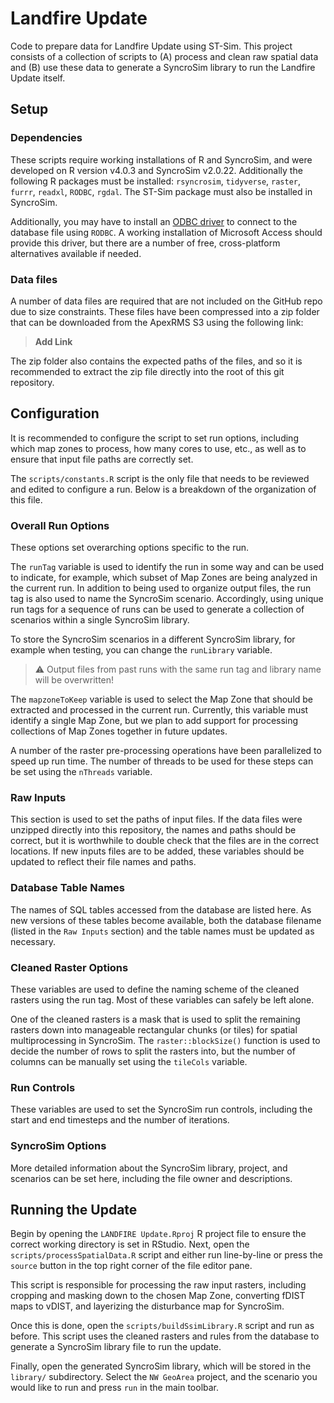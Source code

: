 # Landfire Update

Code to prepare data for Landfire Update using ST-Sim. This project consists of
a collection of scripts to (A) process and clean raw spatial data and (B) use
these data to generate a SyncroSim library to run the Landfire Update itself.

## Setup

### Dependencies

These scripts require working installations of R and SyncroSim, and were
developed on R version v4.0.3 and SyncroSim v2.0.22. Additionally the following
R packages must be installed: `rsyncrosim`, `tidyverse`, `raster`,  `furrr`,
`readxl`, `RODBC`, `rgdal`. The ST-Sim package must also be installed in
SyncroSim.

Additionally, you may have to install an [ODBC driver](https://en.wikipedia.org/wiki/Open_Database_Connectivity)
to connect to the database file using `RODBC`. A working installation of
Microsoft Access should provide this driver, but there are a number of free,
cross-platform alternatives available if needed.

### Data files

A number of data files are required that are not included on the GitHub repo due
to size constraints. These files have been compressed into a zip folder that can
be downloaded from the ApexRMS S3 using the following link:

> **Add Link**

The zip folder also contains the expected paths of the files, and so it is
recommended to extract the zip file directly into the root of this git repository.

## Configuration

It is recommended to configure the script to set run options, including which
map zones to process, how many cores to use, etc., as well as to ensure that
input file paths are correctly set.

The `scripts/constants.R` script is the only file that needs to be reviewed and
edited to configure a run. Below is a breakdown of the organization of this file.

### Overall Run Options

These options set overarching options specific to the run.

The `runTag` variable is used to identify the run in some way and can be used to
indicate, for example, which subset of Map Zones are being analyzed in the
current run. In addition to being used to organize output files, the run tag is
also used to name the SyncroSim scenario. Accordingly, using unique run tags for
a sequence of runs can be used to generate a collection of scenarios within a
single SyncroSim library.  

To store the SyncroSim scenarios in a different SyncroSim library, for example
when testing, you can change the `runLibrary` variable.

> :warning: Output files from past runs with the same run tag and library name
> will be overwritten!

The `mapzoneToKeep` variable is used to select the Map Zone that should be
extracted and processed in the current run. Currently, this variable must
identify a single Map Zone, but we plan to add support for processing
collections of Map Zones together in future updates.

A number of the raster pre-processing operations have been parallelized to speed
up run time. The number of threads to be used for these steps can be set using
the `nThreads` variable.

### Raw Inputs

This section is used to set the paths of input files. If the data files were
unzipped directly into this repository, the names and paths should be correct,
but it is worthwhile to double check that the files are in the correct
locations. If new inputs files are to be added, these variables should be
updated to reflect their file names and paths.

### Database Table Names

The names of SQL tables accessed from the database are listed here. As new
versions of these tables become available, both the database filename (listed in
the `Raw Inputs` section) and the table names must be updated as necessary.

### Cleaned Raster Options

These variables are used to define the naming scheme of the cleaned rasters
using the run tag. Most of these variables can safely be left alone.

One of the cleaned rasters is a mask that is used to split the remaining rasters
down into manageable rectangular chunks (or tiles) for spatial multiprocessing
in SyncroSim. The `raster::blockSize()` function is used to decide the number
of rows to split the rasters into, but the number of columns can be manually set
using the `tileCols` variable. 

### Run Controls

These variables are used to set the SyncroSim run controls, including the start
and end timesteps and the number of iterations.

### SyncroSim Options

More detailed information about the SyncroSim library, project, and scenarios
can be set here, including the file owner and descriptions.

## Running the Update

Begin by opening the `LANDFIRE Update.Rproj` R project file to ensure the
correct working directory is set in RStudio. Next, open the
`scripts/processSpatialData.R` script and either run line-by-line or press the
`source` button in the top right corner of the file editor pane.

This script is responsible for processing the raw input rasters, including
cropping and masking down to the chosen Map Zone, converting fDIST maps to
vDIST, and layerizing the disturbance map for SyncroSim.

Once this is done, open the `scripts/buildSsimLibrary.R` script and run as
before. This script uses the cleaned rasters and rules from the database to
generate a SyncroSim library file to run the update.

Finally, open the generated SyncroSim library, which will be stored in the
`library/` subdirectory. Select the `NW GeoArea` project, and the scenario you
would like to run and press `run` in the main toolbar.

